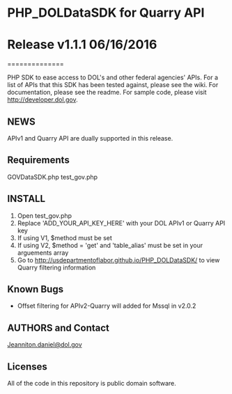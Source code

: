# PHP_DOLDataSDK for Quarry API
# Release v1.1.1 06/16/2016
==============

PHP SDK to ease access to DOL's and other federal agencies' APIs. For a list of APIs that this SDK has been tested against, please see the wiki. For documentation, please see the readme. For sample code, please visit http://developer.dol.gov.


## NEWS 
APIv1 and Quarry API are dually supported in this release.


## Requirements

GOVDataSDK.php
test_gov.php

## INSTALL 

1. Open test_gov.php
2. Replace 'ADD_YOUR_API_KEY_HERE' with your DOL APIv1 or Quarry API key
3. If using V1, $method must be set
4. If using V2, $method = 'get' and 'table_alias' must be set in your arguements array 
5. Go to http://usdepartmentoflabor.github.io/PHP_DOLDataSDK/ to view Quarry filtering information

## Known Bugs
* Offset filtering for APIv2-Quarry will added for Mssql in v2.0.2

## AUTHORS and Contact 
Jeanniton.daniel@dol.gov

## Licenses

All of the code in this repository is public domain software.